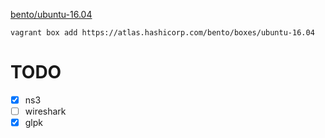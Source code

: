 [bento/ubuntu-16.04](https://atlas.hashicorp.com/bento/boxes/ubuntu-16.04)
```
vagrant box add https://atlas.hashicorp.com/bento/boxes/ubuntu-16.04
```

# TODO

- [x] ns3
- [ ] wireshark
- [x] glpk
